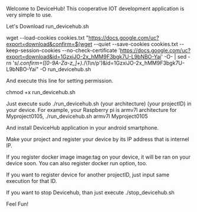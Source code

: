 Welcome to DeviceHub!
This cooperative IOT development application is very simple to use.

Let's Download run_devicehub.sh


wget --load-cookies cookies.txt "https://docs.google.com/uc?export=download&confirm=$(wget --quiet --save-cookies cookies.txt --keep-session-cookies --no-check-certificate 'https://docs.google.com/uc?export=download&id=1GzxiJO-2x_hMM9F3bgk7U-L9bNBO-Yai' -O- | sed -rn 's/.*confirm=([0-9A-Za-z_]+).*/\1\n/p')&id=1GzxiJO-2x_hMM9F3bgk7U-L9bNBO-Yai" -O run_devicehub.sh


And execute this line for setting permission.


chmod +x run_devicehub.sh


Just execute sudo ./run_devicehub.sh (your architecture) (your projectID) in your device.
For example, your Raspberry pi is armv7l architecture for Myproject0105,
./run_devicehub.sh armv7l Myproject0105

And install DeviceHub application in your android smartphone.

Make your project and register your device by its IP address that is internel IP.

If you register docker image image:tag on your device, it will be ran on your device soon.
You can also register docker run option, too.

If you want to register device for another projectID, just input same execution for that ID.

If you want to stop Devicehub, than just execute ./stop_devicehub.sh

Feel Fun!
